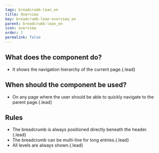 ```yaml
---
tags: breadcrumb-lean_en
title: Overview
key: breadcrumb-lean-overview_en
parent: breadcrumb-lean_en
icon: overview
order: 1
permalink: false  
---
```


## What does the component do?
* It shows the navigation hierarchy of the current page.{.lead}

## When should the component be used?
* On any page where the user should be able to quickly navigate to the parent page.{.lead}

## Rules
* The breadcrumb is always positioned directly beneath the <sbb-link variant="inline" type="button" href="/en//design-system/lean/components/header">header</sbb-link>.{.lead}
* The breadcrumb can be multi-line for long entries.{.lead}
* All levels are always shown.{.lead}